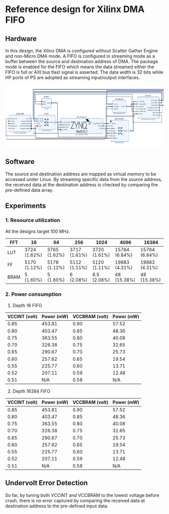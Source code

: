 # Reference design for Xilinx DMA FIFO

## Hardware

In this design, the Xilinx DMA is configured without Scatter Gather Engine and non-Micro DMA mode. A FIFO is configured in streaming mode as a buffer between the source and destination address of DMA. The package mode is enabled for the FIFO which means the data streamed either the FIFO is full or AXI bus tlast signal is asserted. The data width is 32 bits while HP ports of PS are adopted as streaming input/output interfaces. 

<img src="https://github.com/wincle626/ZCU106_DMA_REF_DESIGN/blob/main/figures/fifo_blockdiagram.png" alt="fifoblockdiagram"
	title="FIFO block diagram" width="720" height="200" />

## Software

The source and destination address are mapped as virtual memory to be accessed under Linux. By streaming specific data from the source address, the received data at the destination address is checked by comparing the pre-defined data array. 

## Experiments

### 1. Resource utilization

All the designs target 100 MHz. 

| FFT  |      16      |      64      |      256     |     1024     |     4096      |     16384     |
| ---- | ------------ | ------------ | ------------ | ------------ | ------------- | ------------- |
| LUT  | 3724 (1.62%) | 3765 (1.62%) | 3717 (1.61%) | 3720 (1.61%) | 15764 (6.84%) | 15764 (6.84%) |
| FF   | 5170 (1.12%) | 5178 (1.12%) | 5112 (1.11%) | 5120 (1.11%) | 19883 (4.31%) | 19883 (4.31%) |
| BRAM |    5 (1.60%) |    5 (1.60%) |    6 (2.08%) |  6.5 (2.08%) |    48 (15.38%)|    48 (15.38%)|

### 2. Power consumption

1. Depth 16 FIFO

| VCCINT (volt) |       Power (mW)       | VCCBRAM (volt) |       Power (mW)       |
| ------------- | ---------------------- | -------------- | ---------------------- |
|      0.85     |         453.81         |      0.90      |          57.52         |
|      0.80     |         403.47         |      0.85      |          48.36         |
|      0.75     |         363.55         |      0.80      |          40.08         |
|      0.70     |         326.38         |      0.75      |          32.65         |
|      0.65     |         290.67         |      0.70      |          25.73         |
|      0.60     |         257.62         |      0.65      |          19.54         |
|      0.55     |         225.77         |      0.60      |          13.71         |
|      0.52     |         207.11         |      0.59      |          12.48         |
|      0.51     |          N/A           |      0.58      |           N/A          |

2. Depth 16384 FIFO

| VCCINT (volt) |       Power (mW)       | VCCBRAM (volt) |       Power (mW)       |
| ------------- | ---------------------- | -------------- | ---------------------- |
|      0.85     |         453.81         |      0.90      |          57.52         |
|      0.80     |         403.47         |      0.85      |          48.36         |
|      0.75     |         363.55         |      0.80      |          40.08         |
|      0.70     |         326.38         |      0.75      |          32.65         |
|      0.65     |         290.67         |      0.70      |          25.73         |
|      0.60     |         257.62         |      0.65      |          19.54         |
|      0.55     |         225.77         |      0.60      |          13.71         |
|      0.52     |         207.11         |      0.59      |          12.48         |
|      0.51     |          N/A           |      0.58      |           N/A          |

## Undervolt Error Detection

So far, by tuning both VCCINT and VCCBRAM to the lowest voltage before crash, there is no error captured by comparing the received data at destination address to the pre-defined input data. 
